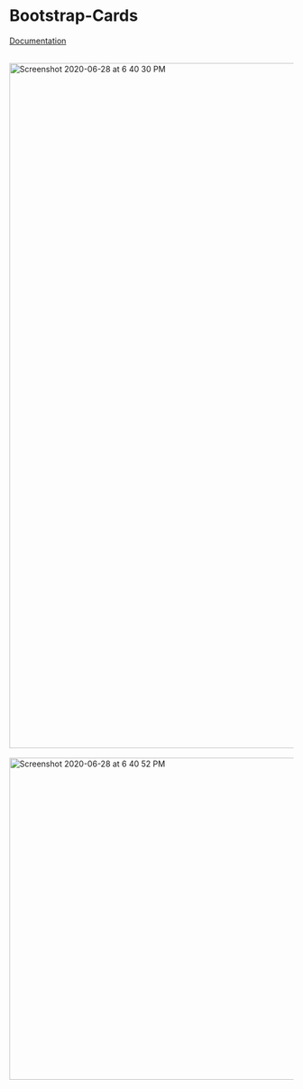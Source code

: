 # Bootstrap-Cards

[Documentation](https://getbootstrap.com/docs/4.5/components/card/)
<br><br>

<img width="1213" alt="Screenshot 2020-06-28 at 6 40 30 PM" src="https://user-images.githubusercontent.com/11274840/85964594-0e42f900-b96f-11ea-8271-f727bfaa2ced.png">
<br><br>

<img width="570" alt="Screenshot 2020-06-28 at 6 40 52 PM" src="https://user-images.githubusercontent.com/11274840/85964601-1307ad00-b96f-11ea-87df-1896c0e38e3e.png">


